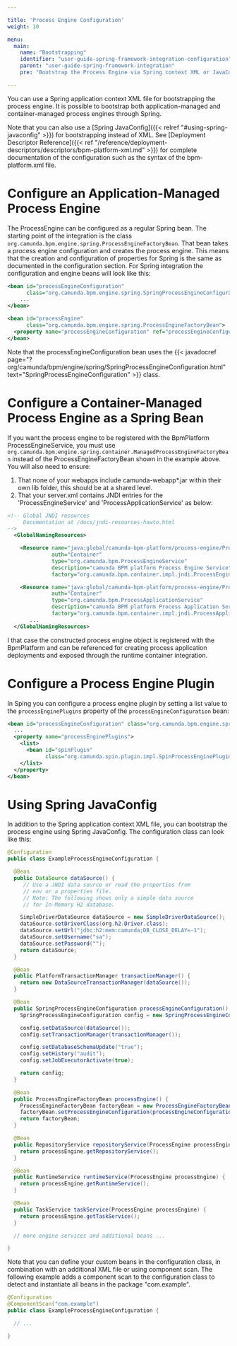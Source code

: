 ```yaml
---

title: 'Process Engine Configuration'
weight: 10

menu:
  main:
    name: "Bootstrapping"
    identifier: "user-guide-spring-framework-integration-configuration"
    parent: "user-guide-spring-framework-integration"
    pre: "Bootstrap the Process Engine via Spring context XML or JavaConfig"

---
```


You can use a Spring application context XML file for bootstrapping the process engine. It is possible to bootstrap both application-managed and container-managed process engines through Spring.

Note that you can also use a [Spring JavaConfig]({{< relref "#using-spring-javaconfig" >}}) for bootstrapping instead of XML.
See [Deployment Descriptor Reference]({{< ref "/reference/deployment-descriptors/descriptors/bpm-platform-xml.md" >}}) for complete documentation of the configuration such as the syntax of the bpm-platform.xml file.

# Configure an Application-Managed Process Engine

The ProcessEngine can be configured as a regular Spring bean. The starting point of the integration is the class `org.camunda.bpm.engine.spring.ProcessEngineFactoryBean`. That bean takes a process engine configuration and creates the process engine. This means that the creation and configuration of properties for Spring is the same as documented in the configuration section. For Spring integration the configuration and engine beans will look like this:

```xml
<bean id="processEngineConfiguration"
      class="org.camunda.bpm.engine.spring.SpringProcessEngineConfiguration">
    ...
</bean>

<bean id="processEngine"
      class="org.camunda.bpm.engine.spring.ProcessEngineFactoryBean">
  <property name="processEngineConfiguration" ref="processEngineConfiguration" />
</bean>
```

Note that the processEngineConfiguration bean uses the {{< javadocref page="?org/camunda/bpm/engine/spring/SpringProcessEngineConfiguration.html" text="SpringProcessEngineConfiguration" >}} class.


# Configure a Container-Managed Process Engine as a Spring Bean

If you want the process engine to be registered with the BpmPlatform ProcessEngineService, you must use `org.camunda.bpm.engine.spring.container.ManagedProcessEngineFactoryBean` instead of the ProcessEngineFactoryBean shown in the example above. You will also need to ensure:

1. That none of your webapps include camunda-webapp\*.jar within their own lib folder, this should be at a shared level.
2. That your server.xml contains JNDI entries for the 'ProcessEngineService' and 'ProcessApplicationService' as below:

```xml
<!-- Global JNDI resources
     Documentation at /docs/jndi-resources-howto.html
-->
  <GlobalNamingResources>

    <Resource name="java:global/camunda-bpm-platform/process-engine/ProcessEngineService!org.camunda.bpm.ProcessEngineService"
              auth="Container"
              type="org.camunda.bpm.ProcessEngineService"
              description="camunda BPM platform Process Engine Service"
              factory="org.camunda.bpm.container.impl.jndi.ProcessEngineServiceObjectFactory" />

    <Resource name="java:global/camunda-bpm-platform/process-engine/ProcessApplicationService!org.camunda.bpm.ProcessApplicationService"
              auth="Container"
              type="org.camunda.bpm.ProcessApplicationService"
              description="camunda BPM platform Process Application Service"
              factory="org.camunda.bpm.container.impl.jndi.ProcessApplicationServiceObjectFactory" />
       ...
  </GlobalNamingResources>
```

I that case the constructed process engine object is registered with the BpmPlatform and can be referenced for creating process application deployments and exposed through the runtime container integration.


# Configure a Process Engine Plugin

In Sping you can configure a process engine plugin by setting a list value to the
`processEnginePlugins` property of the `processEngineConfiguration` bean:

```xml
<bean id="processEngineConfiguration" class="org.camunda.bpm.engine.spring.SpringProcessEngineConfiguration">
  ...
  <property name="processEnginePlugins">
    <list>
      <bean id="spinPlugin"
            class="org.camunda.spin.plugin.impl.SpinProcessEnginePlugin" />
    </list>
  </property>
</bean>
```

# Using Spring JavaConfig

In addition to the Spring application context XML file, you can bootstrap the process engine using Spring JavaConfig. The configuration class can look like this:

```java
@Configuration
public class ExampleProcessEngineConfiguration {

  @Bean
  public DataSource dataSource() {
     // Use a JNDI data source or read the properties from
     // env or a properties file.
     // Note: The following shows only a simple data source
     // for In-Memory H2 database.

    SimpleDriverDataSource dataSource = new SimpleDriverDataSource();
    dataSource.setDriverClass(org.h2.Driver.class);
    dataSource.setUrl("jdbc:h2:mem:camunda;DB_CLOSE_DELAY=-1");
    dataSource.setUsername("sa");
    dataSource.setPassword("");
    return dataSource;
  }

  @Bean
  public PlatformTransactionManager transactionManager() {
    return new DataSourceTransactionManager(dataSource());
  }

  @Bean
  public SpringProcessEngineConfiguration processEngineConfiguration() {
    SpringProcessEngineConfiguration config = new SpringProcessEngineConfiguration();

    config.setDataSource(dataSource());
    config.setTransactionManager(transactionManager());

    config.setDatabaseSchemaUpdate("true");
    config.setHistory("audit");
    config.setJobExecutorActivate(true);

    return config;
  }

  @Bean
  public ProcessEngineFactoryBean processEngine() {
    ProcessEngineFactoryBean factoryBean = new ProcessEngineFactoryBean();
    factoryBean.setProcessEngineConfiguration(processEngineConfiguration());
    return factoryBean;
  }

  @Bean
  public RepositoryService repositoryService(ProcessEngine processEngine) {
    return processEngine.getRepositoryService();
  }

  @Bean
  public RuntimeService runtimeService(ProcessEngine processEngine) {
    return processEngine.getRuntimeService();
  }

  @Bean
  public TaskService taskService(ProcessEngine processEngine) {
    return processEngine.getTaskService();
  }

  // more engine services and additional beans ...

}
```

Note that you can define your custom beans in the configuration class, in combination with an additional XML file or using component scan. The following example adds a component scan to the configuration class to detect and instantiate all beans in the package "com.example".

```java
@Configuration
@ComponentScan("com.example")
public class ExampleProcessEngineConfiguration {

  // ...

}
```


